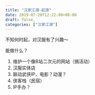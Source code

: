 ```yaml
---
title: "汉家江湖-起源"
date: 2019-07-28T12:22:08+08:00
draft: false,
categories: ["汉家江湖"]
---
```


不知何时起，对汉服有了兴趣～

能做什么？
1. 维护一个像B站二次元的网站（搞活动）
2. 汉服实体店
3. 联动武侠IP，电影？动漫？
4. 侠客栈（民宿）
5. IP手办？
